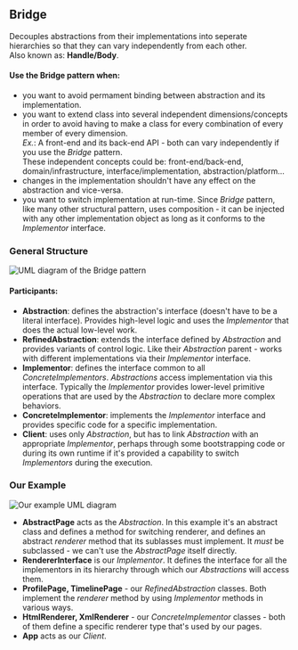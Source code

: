 ## Bridge

Decouples abstractions from their implementations into seperate hierarchies so 
that they can vary independently from each other.  
Also known as: **Handle/Body**.

#### Use the Bridge pattern when:

- you want to avoid permament binding between abstraction and its
  implementation.
- you want to extend class into several independent dimensions/concepts in order to
  avoid having to make a class for every combination of every member of every
  dimension.  
  _Ex._: A front-end and its back-end API - both can vary independently if you
  use the _Bridge_ pattern.  
  These independent concepts could be: front-end/back-end,
  domain/infrastructure, interface/implementation, abstraction/platform...
- changes in the implementation shouldn't have any effect on the abstraction
  and vice-versa.
- you want to switch implementation at run-time. Since _Bridge_ pattern, like
  many other structural pattern, uses composition - it can be injected with any
  other implementation object as long as it conforms to the _Implementor_
  interface.

### General Structure

![UML diagram of the Bridge pattern][1]

#### Participants:

- **Abstraction**: defines the abstraction's interface (doesn't have to be a
  literal interface). Provides high-level logic and uses the _Implementor_
  that does the actual low-level work.
- **RefinedAbstraction**: extends the interface defined by _Abstraction_ and
  provides variants of control logic. Like their _Abstraction_ parent - works
  with different implementations via their _Implementor_ interface. 
- **Implementor**: defines the interface common to all _ConcreteImplementors_.
  _Abstractions_ access implementation via this interface. Typically the
  _Implementor_ provides lower-level primitive operations that are used by the
  _Abstraction_ to declare more complex behaviors.
- **ConcreteImplementor**: implements the _Implementor_ interface and provides
  specific code for a specific implementation.
- **Client**: uses only _Abstraction_, but has to link _Abstraction_ with an
  appropriate _Implementor_, perhaps through some bootstrapping code or during
  its own runtime if it's provided a capability to switch _Implementors_ during
  the execution.

### Our Example

![Our example UML diagram][2]

- **AbstractPage** acts as the _Abstraction_. In this example it's an abstract class 
  and defines a method for switching renderer, and defines an abstract _renderer_
  method that its sublasses must implement. It _must_ be subclassed - we can't use
  the _AbstractPage_ itself directly.
- **RendererInterface** is our _Implementor_. It defines the interface for all
  the implementors in its hierarchy through which our _Abstractions_ will
  access them.
- **ProfilePage, TimelinePage** - our _RefinedAbstraction_ classes. Both implement
  the _renderer_ method by using _Implementor_ methods in various ways.
- **HtmlRenderer, XmlRenderer** - our _ConcreteImplementor_ classes - both of
  them define a specific renderer type that's used by our pages.
- **App** acts as our _Client_.

[1]: https://i.ibb.co/RC7m6tN/Bridge.png
[2]: https://i.ibb.co/PGcgB2g/Screenshot-2019-08-18-02-36-34.png
